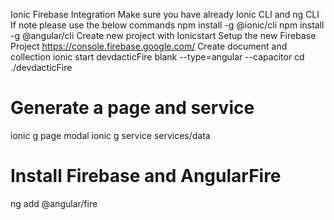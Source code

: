 Ionic Firebase Integration
Make sure you have already Ionic CLI and ng CLI
If note please use the below commands
npm install -g @ionic/cli
npm install -g @angular/cli
Create new project with Ionicstart
Setup the new Firebase Project
https://console.firebase.google.com/
Create document and collection
ionic start devdacticFire blank --type=angular --capacitor
cd ./devdacticFire

# Generate a page and service
ionic g page modal
ionic g service services/data

# Install Firebase and AngularFire
ng add @angular/fire

